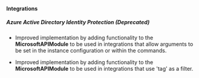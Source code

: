 
#### Integrations

##### Azure Active Directory Identity Protection  (Deprecated)

- Improved implementation by adding functionality to the **MicrosoftAPIModule** to be used in integrations that allow arguments to be set in the instance configuration or within the commands.

- Improved implementation by adding functionality to the **MicrosoftAPIModule** to be used in integrations that use 'tag' as a filter.
